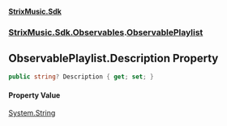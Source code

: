 #### [StrixMusic.Sdk](./index.md 'index')
### [StrixMusic.Sdk.Observables](./StrixMusic-Sdk-Observables.md 'StrixMusic.Sdk.Observables').[ObservablePlaylist](./StrixMusic-Sdk-Observables-ObservablePlaylist.md 'StrixMusic.Sdk.Observables.ObservablePlaylist')
## ObservablePlaylist.Description Property
```csharp
public string? Description { get; set; }
```
#### Property Value
[System.String](https://docs.microsoft.com/en-us/dotnet/api/System.String 'System.String')  
